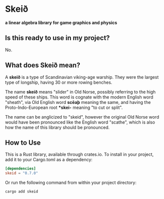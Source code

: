 # Skeið

**a linear algebra library for game graphics and physics**

## Is this ready to use in my project?

No.

## What does Skeið mean?

A **skeið** is a type of Scandinavian viking-age warship.
They were the largest type of longship, having 30 or more rowing benches.

The name **skeið** means "slider" in Old Norse, possibly referring to the high speed of these ships.
This word is cognate with the modern English word "sheath",
via Old English word **scēaþ** meaning the same,
and having the Proto-Indo-European root **\*skei-** meaning "to cut or split".

The name can be anglicized to "skeid", however the original Old Norse word would have been
pronounced like the English word "scathe",
which is also how the name of this library should be pronounced.

## How to Use

This is a Rust library, available through crates.io.
To install in your project, add it to your Cargo.toml as a dependency:

```toml
[dependencies]
skeid = "0.7.0"
```

Or run the following command from within your project directory:

```shell
cargo add skeid
```
